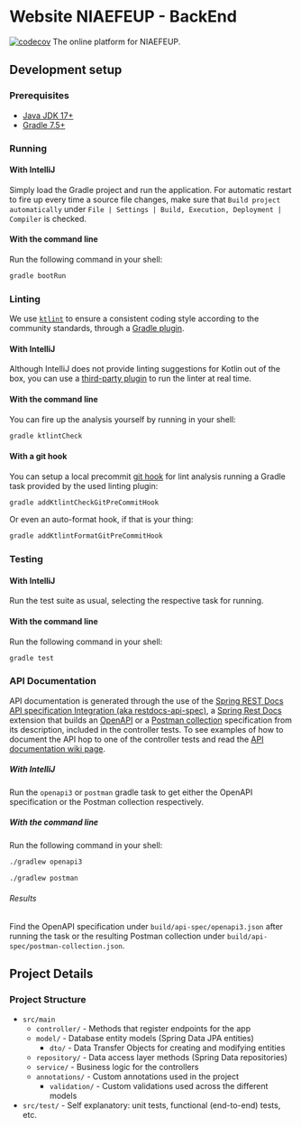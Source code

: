 # Website NIAEFEUP - BackEnd
[![codecov](https://codecov.io/gh/NIAEFEUP/website-niaefeup-backend/branch/develop/graph/badge.svg?token=4OPGXYESGP)](https://codecov.io/gh/NIAEFEUP/website-niaefeup-backend)
The online platform for NIAEFEUP.

## Development setup

### Prerequisites

- [Java JDK 17+](https://www.java.com/)
- [Gradle 7.5+](https://gradle.org/)

### Running

#### With IntelliJ

Simply load the Gradle project and run the application.
For automatic restart to fire up every time a source file changes, make sure that `Build project automatically` under `File | Settings | Build, Execution, Deployment | Compiler` is checked.

#### With the command line

Run the following command in your shell:

```bash
gradle bootRun
```

### Linting

We use [`ktlint`](https://ktlint.github.io/) to ensure a consistent coding style according to the community standards, through a [Gradle plugin](https://github.com/jlleitschuh/ktlint-gradle).

#### With IntelliJ
Although IntelliJ does not provide linting suggestions for Kotlin out of the box, you can use a [third-party plugin](https://plugins.jetbrains.com/plugin/15057-ktlint-unofficial-/) to run the linter at real time.

#### With the command line
You can fire up the analysis yourself by running in your shell:

```bash
gradle ktlintCheck
```

#### With a git hook

You can setup a local precommit [git hook](https://git-scm.com/book/en/v2/Customizing-Git-Git-Hooks) for lint analysis running a Gradle task provided by the used linting plugin:

```bash
gradle addKtlintCheckGitPreCommitHook
```

Or even an auto-format hook, if that is your thing:

```bash
gradle addKtlintFormatGitPreCommitHook
```

### Testing

#### With IntelliJ

Run the test suite as usual, selecting the respective task for running.

#### With the command line

Run the following command in your shell:

```bash
gradle test
```


### API Documentation
API documentation is generated through the use of the [Spring REST Docs API specification Integration (aka restdocs-api-spec)](https://github.com/ePages-de/restdocs-api-spec), a [Spring Rest Docs](https://spring.io/projects/spring-restdocs) extension that builds an [OpenAPI](https://www.openapis.org/) or a [Postman collection](https://learning.postman.com/docs/sending-requests/intro-to-collections/) specification from its description, included in the controller tests. To see examples of how to document the API hop to one of the controller tests and read the [API documentation wiki page](https://github.com/NIAEFEUP/website-niaefeup-backend/wiki/API-documentation).

##### With IntelliJ
Run the `openapi3` or `postman` gradle task to get either the OpenAPI specification or the Postman collection respectively.

##### With the command line
Run the following command in your shell:

```bash
./gradlew openapi3
```

```bash
./gradlew postman
```

###### Results
Find the OpenAPI specification under `build/api-spec/openapi3.json` after running the task or the resulting Postman collection under `build/api-spec/postman-collection.json`.


## Project Details

### Project Structure

- `src/main`
  - `controller/` - Methods that register endpoints for the app
  - `model/` - Database entity models (Spring Data JPA entities)
    - `dto/` - Data Transfer Objects for creating and modifying entities
  - `repository/` - Data access layer methods (Spring Data repositories)
  - `service/` - Business logic for the controllers
  - `annotations/` - Custom annotations used in the project
    - `validation/` - Custom validations used across the different models
- `src/test/` - Self explanatory: unit tests, functional (end-to-end) tests, etc.
